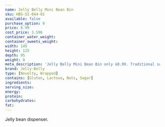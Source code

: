 ```yaml
---
name: Jelly Belly Mini Bean Bin
sku: HBG-SI-044-01
available: false
purchase_option: 0
price: 8.99
cost_price: 3.596
container_water_weight: 
container_sweets_weight: 
width: 145
height: 125
depth: 95
weight: 0
meta_description: 'Jelly Belly Mini Bean Bin only ú8.99. Traditional sweets and more at Humbugs Confectionery Store. Specialists in satisfying your sweet tooth!'
brand: Jelly-Belly
type: [Novelty, Wrapped]
contains: [Gluten, Lactose, Nuts, Sugar]
ingredients: 
serving_size: 
energy: 
protein: 
carbohydrates: 
fat: 
---
```

Jelly bean dispenser.